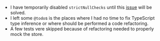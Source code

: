 - I have temporarily disabled `strictNullChecks` until this [issue](https://github.com/reduxjs/redux-toolkit/issues/275) will be solved.
- I left some `@todo`s is the places where I had no time to fix TypeScript type inference or where should be performed a code refactoring.
- A few tests vere skipped because of refactoring needed to properly mock the store.